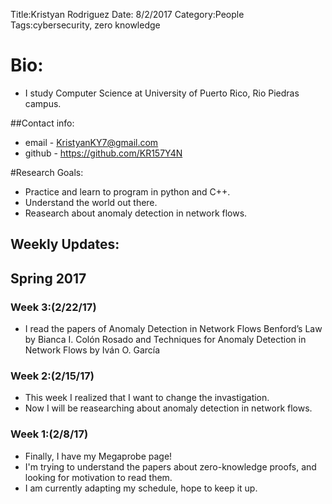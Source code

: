 Title:Kristyan Rodriguez
Date: 8/2/2017
Category:People
Tags:cybersecurity, zero knowledge

# Bio:

- I study Computer Science at University of Puerto Rico, Rio Piedras campus.

##Contact info:

- email - <KristyanKY7@gmail.com>
- github - <https://github.com/KR157Y4N>

#Research Goals:

- Practice and learn to program in python and C++.
- Understand the world out there.
- Reasearch about anomaly detection in network flows.

## Weekly Updates:

## Spring 2017

### Week 3:(2/22/17)

- I read the papers of Anomaly Detection in Network Flows Benford’s
  Law by Bianca I. Colón Rosado and Techniques for Anomaly Detection
  in Network Flows by Iván O. García

### Week 2:(2/15/17)

 - This week I realized that I want to change the invastigation.
 - Now I will be reasearching about anomaly detection in network flows.
 
### Week 1:(2/8/17)

- Finally, I have my Megaprobe page!
- I'm trying to understand the papers about zero-knowledge proofs, and looking for motivation to read them.  
- I am currently adapting my schedule, hope to keep it up.
